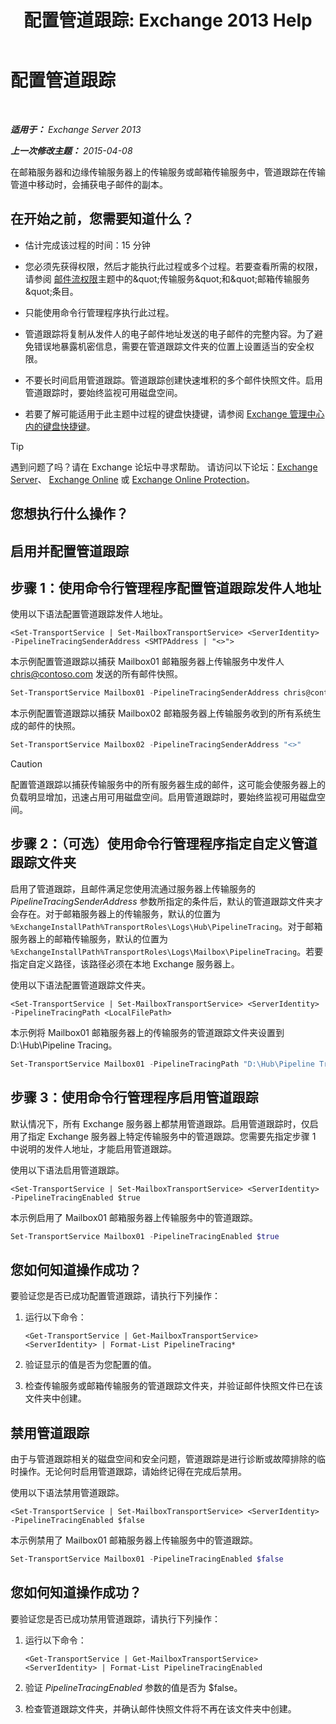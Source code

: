 ﻿---
title: '配置管道跟踪: Exchange 2013 Help'
TOCTitle: 配置管道跟踪
ms:assetid: 10293c83-2157-474e-840d-942e064a4672
ms:mtpsurl: https://technet.microsoft.com/zh-cn/library/JJ916678(v=EXCHG.150)
ms:contentKeyID: 52061481
ms.date: 05/21/2018
mtps_version: v=EXCHG.150
ms.translationtype: MT
---

# 配置管道跟踪

 

_**适用于：** Exchange Server 2013_

_**上一次修改主题：** 2015-04-08_

在邮箱服务器和边缘传输服务器上的传输服务或邮箱传输服务中，管道跟踪在传输管道中移动时，会捕获电子邮件的副本。

## 在开始之前，您需要知道什么？

  - 估计完成该过程的时间：15 分钟

  - 您必须先获得权限，然后才能执行此过程或多个过程。若要查看所需的权限，请参阅 [邮件流权限](mail-flow-permissions-exchange-2013-help.md)主题中的\&quot;传输服务\&quot;和\&quot;邮箱传输服务\&quot;条目。

  - 只能使用命令行管理程序执行此过程。

  - 管道跟踪将复制从发件人的电子邮件地址发送的电子邮件的完整内容。为了避免错误地暴露机密信息，需要在管道跟踪文件夹的位置上设置适当的安全权限。

  - 不要长时间启用管道跟踪。管道跟踪创建快速堆积的多个邮件快照文件。启用管道跟踪时，要始终监视可用磁盘空间。

  - 若要了解可能适用于此主题中过程的键盘快捷键，请参阅 [Exchange 管理中心内的键盘快捷键](keyboard-shortcuts-in-the-exchange-admin-center-exchange-online-protection-help.md)。

> [!TIP]  
> 遇到问题了吗？请在 Exchange 论坛中寻求帮助。 请访问以下论坛：<a href="https://go.microsoft.com/fwlink/p/?linkid=60612">Exchange Server</a>、 <a href="https://go.microsoft.com/fwlink/p/?linkid=267542">Exchange Online</a> 或 <a href="https://go.microsoft.com/fwlink/p/?linkid=285351">Exchange Online Protection</a>。


## 您想执行什么操作？

## 启用并配置管道跟踪

## 步骤 1：使用命令行管理程序配置管道跟踪发件人地址

使用以下语法配置管道跟踪发件人地址。

    <Set-TransportService | Set-MailboxTransportService> <ServerIdentity> -PipelineTracingSenderAddress <SMTPAddress | "<>">

本示例配置管道跟踪以捕获 Mailbox01 邮箱服务器上传输服务中发件人 chris@contoso.com 发送的所有邮件快照。

```powershell
Set-TransportService Mailbox01 -PipelineTracingSenderAddress chris@contoso.com
```

本示例配置管道跟踪以捕获 Mailbox02 邮箱服务器上传输服务收到的所有系统生成的邮件的快照。

```powershell
Set-TransportService Mailbox02 -PipelineTracingSenderAddress "<>"
```

> [!CAUTION]  
> 配置管道跟踪以捕获传输服务中的所有服务器生成的邮件，这可能会使服务器上的负载明显增加，迅速占用可用磁盘空间。启用管道跟踪时，要始终监视可用磁盘空间。


## 步骤 2：（可选）使用命令行管理程序指定自定义管道跟踪文件夹

启用了管道跟踪，且邮件满足您使用流通过服务器上传输服务的 *PipelineTracingSenderAddress* 参数所指定的条件后，默认的管道跟踪文件夹才会存在。对于邮箱服务器上的传输服务，默认的位置为 `%ExchangeInstallPath%TransportRoles\Logs\Hub\PipelineTracing`。对于邮箱服务器上的邮箱传输服务，默认的位置为 `%ExchangeInstallPath%TransportRoles\Logs\Mailbox\PipelineTracing`。若要指定自定义路径，该路径必须在本地 Exchange 服务器上。

使用以下语法配置管道跟踪文件夹。

    <Set-TransportService | Set-MailboxTransportService> <ServerIdentity> -PipelineTracingPath <LocalFilePath>

本示例将 Mailbox01 邮箱服务器上的传输服务的管道跟踪文件夹设置到 D:\\Hub\\Pipeline Tracing。

```powershell
Set-TransportService Mailbox01 -PipelineTracingPath "D:\Hub\Pipeline Tracing"
```

## 步骤 3：使用命令行管理程序启用管道跟踪

默认情况下，所有 Exchange 服务器上都禁用管道跟踪。启用管道跟踪时，仅启用了指定 Exchange 服务器上特定传输服务中的管道跟踪。您需要先指定步骤 1 中说明的发件人地址，才能启用管道跟踪。

使用以下语法启用管道跟踪。

    <Set-TransportService | Set-MailboxTransportService> <ServerIdentity> -PipelineTracingEnabled $true

本示例启用了 Mailbox01 邮箱服务器上传输服务中的管道跟踪。

```powershell
Set-TransportService Mailbox01 -PipelineTracingEnabled $true
```

## 您如何知道操作成功？

要验证您是否已成功配置管道跟踪，请执行下列操作：

1.  运行以下命令：
    
        <Get-TransportService | Get-MailboxTransportService> <ServerIdentity> | Format-List PipelineTracing*

2.  验证显示的值是否为您配置的值。

3.  检查传输服务或邮箱传输服务的管道跟踪文件夹，并验证邮件快照文件已在该文件夹中创建。

## 禁用管道跟踪

由于与管道跟踪相关的磁盘空间和安全问题，管道跟踪是进行诊断或故障排除的临时操作。无论何时启用管道跟踪，请始终记得在完成后禁用。

使用以下语法禁用管道跟踪。

    <Set-TransportService | Set-MailboxTransportService> <ServerIdentity> -PipelineTracingEnabled $false

本示例禁用了 Mailbox01 邮箱服务器上传输服务中的管道跟踪。

```powershell
Set-TransportService Mailbox01 -PipelineTracingEnabled $false
```

## 您如何知道操作成功？

要验证您是否已成功禁用管道跟踪，请执行下列操作：

1.  运行以下命令：
    
        <Get-TransportService | Get-MailboxTransportService> <ServerIdentity> | Format-List PipelineTracingEnabled

2.  验证 *PipelineTracingEnabled* 参数的值是否为 $false。

3.  检查管道跟踪文件夹，并确认邮件快照文件将不再在该文件夹中创建。


